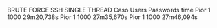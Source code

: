  BRUTE FORCE SSH SINGLE THREAD
Caso 	Users 	Passwords 	time
Pior 	1 	1000 	29m20,738s
Pior 	1 	1000 	27m35,670s
Pior 	1 	1000 	27m46,094s
